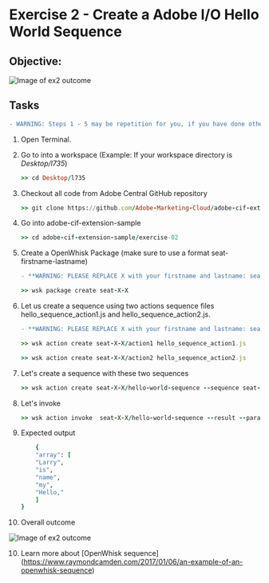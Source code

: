 Exercise 2 - Create a Adobe I/O Hello World Sequence
===========

## Objective: 

![Image of ex2 outcome](https://github.com/Adobe-Marketing-Cloud/adobe-cif-extension-sample/blob/master/Resources/ex2.png)	

## Tasks

```diff
- WARNING: Steps 1 - 5 may be repetition for you, if you have done other exercises
```

1. Open Terminal.

2. Go to into a workspace (Example: If your workspace directory is *Desktop/l735*) 
	```ruby
	>> cd Desktop/l735
	```
3. Checkout all code from Adobe Central GitHub repository
	```ruby
	>> git clone https://github.com/Adobe-Marketing-Cloud/adobe-cif-extension-sample.git 
	```
4. Go into adobe-cif-extension-sample
	```ruby
	>> cd adobe-cif-extension-sample/exercise-02
	```
5. Create a OpenWhisk Package (make sure to use a format seat-firstname-lastname)
	```diff
	- **WARNING: PLEASE REPLACE X with your firstname and lastname: seat-john-doe**
	```
	
	```ruby
	>> wsk package create seat-X-X
	```
	
6. Let us create a sequence using two actions sequence files hello_sequence_action1.js and hello_sequence_action2.js.  		
	```diff
	- **WARNING: PLEASE REPLACE X with your firstname and lastname: seat-john-doe**
	```
	
	```ruby
	>> wsk action create seat-X-X/action1 hello_sequence_action1.js
	```
	
	```ruby
	>> wsk action create seat-X-X/action2 hello_sequence_action2.js
	```
	
6. Let's create a sequence with these two sequences
	```ruby
	>> wsk action create seat-X-X/hello-world-sequence --sequence seat-X-X/action1,seat-X-X/action2
	```
	
7. Let's invoke 
	```ruby
	>> wsk action invoke  seat-X-X/hello-world-sequence --result --param text "Hello, my name is Larry"
	```
	
8. Expected output
	```ruby
		{
	    "array": [
		"Larry",
		"is",
		"name",
		"my",
		"Hello,"
	    ]
	}
	```

9. Overall outcome

![Image of ex2 outcome](https://github.com/Adobe-Marketing-Cloud/adobe-cif-extension-sample/blob/master/Resources/ex2.png)	

10. Learn more about [OpenWhisk sequence] (https://www.raymondcamden.com/2017/01/06/an-example-of-an-openwhisk-sequence)
	
